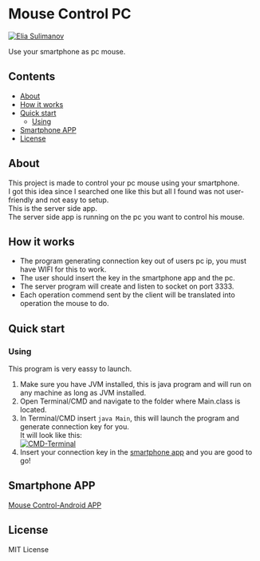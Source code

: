 
# Mouse Control PC

[![Elia Sulimanov](https://image.ibb.co/mBx97A/powerd-by-Elia-Sulimanov.jpg)](https://www.linkedin.com/in/elia-sulimanov/)

Use your smartphone as pc mouse.
## Contents
 - [About](#about)
 - [How it works](#how-it-works)
 - [Quick start](#quick-start)
	 - [Using](#using)
 - [Smartphone APP](#smartphone-app)
 - [License](#license)
## About
This project is made to control your pc mouse using your smartphone.  
I got this idea since I searched one like this but all I found was not user-friendly and not easy to setup.  
This is the server side app.  
The server side app is running on the pc you want to control his mouse.  

## How it works
 - The program generating connection key out of users pc ip, you must have WIFI for this to work.
 - The user should insert the key in the smartphone app and the pc.
 - The server program will create and listen to socket on port 3333.
 - Each operation commend sent by the client will be translated into operation the mouse to do.

## Quick start

### Using
This program is very eassy to launch.  

 1. Make sure you have JVM installed, this is java program and will run on any machine as long as JVM installed.
 2. Open Terminal/CMD and navigate to the folder where Main.class is located.
 3. In Terminal/CMD insert `java Main`, this will launch the program and generate connection key for you.  
 It will look like this:  
 [![CMD-Terminal](https://i.ibb.co/SdB7kc3/CMD-Terminal.png)](#using)
 4. Insert your connection key in the [smartphone app](#smartphone-app) and you are good to go!

## Smartphone APP
[Mouse Control-Android APP](https://github.com/EliaSulimanov/Mouse-Control-Android)

## License
MIT License
